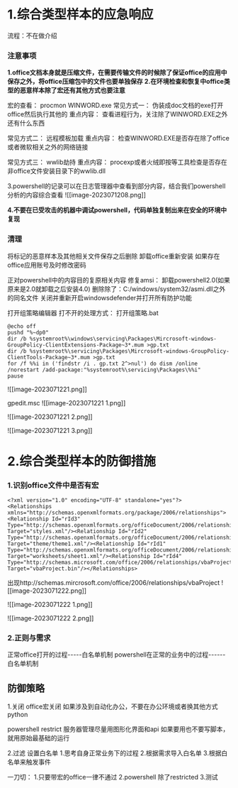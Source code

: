 # 1.综合类型样本的应急响应
流程：不在做介绍

### 注意事项
**1.office文档本身就是压缩文件，在需要传输文件的时候除了保证office的应用中保存之外，将office压缩包中的文件也要单独保存**
**2.在环境检查和恢复中office类型的恶意样本除了宏还有其他方式也要注意**

宏的查看：
procmon
WINWORD.exe
常见方式一：
伪装成doc文档的exe打开office然后执行其他的
重点内容：
查看进程行为，关注除了WINWORD.EXE之外还有什么东西

常见方式二：
远程模板加载
重点内容：
检查WINWORD.EXE是否存在除了office或者微软相关之外的网络链接

常见方式三：
wwlib劫持
重点内容：
procexp或者火绒即按等工具检查是否存在非office文件安装目录下的wwlib.dll

3.powershell的记录可以在日志管理器中查看到部分内容，结合我们powershell分析的内容综合查看
![[image-2023071208.png]]

**4.不要在已受攻击的机器中调试powershell，代码单独复制出来在安全的环境中复现**

### 清理
将标记的恶意样本及其他相关文件保存之后删除
卸载office重新安装
如果存在office应用账号及时修改密码

正对powershell中的内容目的复原相关内容
修复amsi：
卸载powershell2.0(如果原来是2.0就卸载之后安装4.0)
删除除了：C:/windows/system32/asmi.dll之外的同名文件
关闭并重新开启windowsdefender并打开所有防护功能

打开组策略编辑器
打不开的处理方式：
打开组策略.bat
```
@echo off
pushd "%~dp0"
dir /b %systemroot%\windows\servicing\Packages\Mircrosoft-windows-GroupPolicy-ClientExtensions-Package~3*.mum >gp.txt
dir /b %systemroot%\servicing\Packages\Mircrosoft-windows-GroupPolicy-ClientTools-Package~3*.mum >gp.txt
for /f %%i in ('findstr /i . gp.txt 2^>nul') do dism /online /norestart /add-package:"%systemroot%\servicing\Packages\%%i"
pause
```

![[image-2023071221.png]]

gpedit.msc
![[image-2023071221 1.png]]

![[image-2023071221 2.png]]

![[image-2023071221 3.png]]

# 2.综合类型样本的防御措施
### 1.识别office文件中是否有宏

```
<?xml version="1.0" encoding="UTF-8" standalone="yes"?>
<Relationships xmlns="http://schemas.openxmlformats.org/package/2006/relationships"><Relationship Id="rId3" Type="http://schemas.openxmlformats.org/officeDocument/2006/relationships/styles" Target="styles.xml"/><Relationship Id="rId2" Type="http://schemas.openxmlformats.org/officeDocument/2006/relationships/theme" Target="theme/theme1.xml"/><Relationship Id="rId1" Type="http://schemas.openxmlformats.org/officeDocument/2006/relationships/worksheet" Target="worksheets/sheet1.xml"/><Relationship Id="rId4" Type="http://schemas.microsoft.com/office/2006/relationships/vbaProject" Target="vbaProject.bin"/></Relationships>
```
出现http://schemas.mircrosoft.com/office/2006/relationships/vbaProject
![[image-2023071222.png]]

![[image-2023071222 1.png]]

![[image-2023071222 2.png]]



### 2.正则与需求
正常office打开的过程-----白名单机制
powershell在正常的业务中的过程------白名单机制

## 防御策略
1.关闭
office宏关闭
如果涉及到自动化办公，不要在办公环境或者换其他方式python

powershell restrict
服务器管理尽量用图形化界面和api
如果要用也不要写脚本，就用原始最基础的运行


2.过滤
设置白名单
	1.思考自身正常业务下的过程
	2.根据需求导入白名单
	3.根据白名单来触发事件

一刀切：
	1.只要带宏的office一律不通过
	2.powershell 除了restricted
3.测试